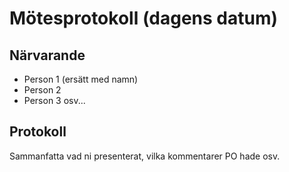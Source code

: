 # Mötesprotokoll (dagens datum)

## Närvarande

- Person 1 (ersätt med namn)
- Person 2
- Person 3
  osv...

## Protokoll

Sammanfatta vad ni presenterat, vilka kommentarer PO hade osv.
